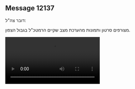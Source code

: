 ## Message 12137

דובר צה"ל: 

מצורפים סרטון ותמונות מהערכת מצב שקיים הרמטכ"ל בגבול הצפון.

![Video](https://data.iron-swords.co.il/2024/October/03/https://data.iron-swords.co.il/2024/October/03/12137/12137_media.mp4)
